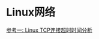 # Linux网络

[参考一: Linux TCP连接超时时间分析](http://www.chengweiyang.cn/2017/02/18/linux-connect-timeout/?utm_source=tuicool&utm_medium=referral)